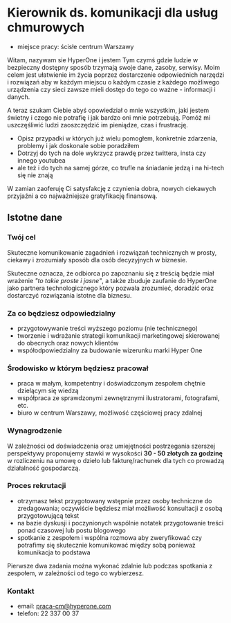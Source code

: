 # Kierownik ds. komunikacji dla usług chmurowych

* miejsce pracy: ścisłe centrum Warszawy

Witam, nazywam sie HyperOne i jestem Tym czymś gdzie ludzie w bezpieczny dostępny sposób trzymają swoje dane, zasoby, serwisy. Moim celem jest ułatwienie im życia poprzez dostarczenie odpowiednich narzędzi i rozwiązań aby w każdym miejscu o każdym czasie z każdego możliwego urządzenia czy sieci zawsze mieli dostęp do tego co ważne - informacji i danych.

A teraz szukam Ciebie abyś opowiedział o mnie wszystkim, jaki jestem świetny i czego nie potrafię i jak bardzo oni mnie potrzebują.  Pomóż mi uszczęśliwić ludzi zaoszczędzić im pieniądze, czas i frustrację. 

* Opisz przypadki w których już wielu pomogłem, konkretnie zdarzenia, problemy i jak doskonale sobie poradziłem
* Dotrzyj do tych na dole wykrzycz prawdę przez twittera, insta czy innego youtubea
* ale też i do tych na samej górze, co trufle na śniadanie jedzą i na hi-tech się nie znają

W zamian zaoferuję Ci satysfakcję z czynienia dobra, nowych ciekawych przyjaźni a co najważniejsze gratyfikację finansową. 

## Istotne dane 

### Twój cel

Skuteczne komunikowanie zagadnień i rozwiązań technicznych w prosty, ciekawy i zrozumiały sposób dla osób decyzyjnych w biznesie.

Skuteczne oznacza, że odbiorca po zapoznaniu się z treścią będzie miał wrażenie *"to takie proste i jasne"*, a także zbuduje zaufanie do HyperOne jako partnera technologicznego który pozwala zrozumieć, doradzić oraz dostarczyć rozwiązania istotne dla biznesu. 

### Za co będziesz odpowiedzialny

* przygotowywanie treści wyższego poziomu (nie technicznego)
* tworzenie i wdrażanie strategii komunikacji marketingowej skierowanej do obecnych oraz nowych klientów
* współodpowiedzialny za budowanie wizerunku marki Hyper One 

### Środowisko w którym będziesz pracował

* praca w małym, kompetentny i doświadczonym zespołem  chętnie dzielącym się wiedzą
* współpraca ze sprawdzonymi zewnętrznymi ilustratorami, fotografami, etc.
* biuro w centrum Warszawy, możliwość częściowej pracy zdalnej

### Wynagrodzenie

W zależności od doświadczenia oraz umiejętności postrzegania szerszej perspektywy proponujemy stawki w wysokości **30 - 50 złotych za godzinę** w rozliczeniu na umowę o dzieło lub fakturę/rachunek dla tych co prowadzą działalność gospodarczą.

### Proces rekrutacji

* otrzymasz tekst przygotowany wstępnie przez osoby techniczne do zredagowania; oczywiście będziesz miał możliwość konsultacji z osobą przygotowującą tekst 
* na bazie dyskusji i poczynionych wspólnie notatek przygotowanie treści ponad czasowej lub postu blogowego
* spotkanie z zespołem i wspólna rozmowa aby zweryfikować czy potrafimy się skutecznie komunikować między sobą ponieważ komunikacja to podstawa

Pierwsze dwa zadania można wykonać zdalnie lub podczas spotkania z zespołem, w zależności od tego co wybierzesz.

### Kontakt

* email: praca-cm@hyperone.com
* telefon: 22 337 00 37
